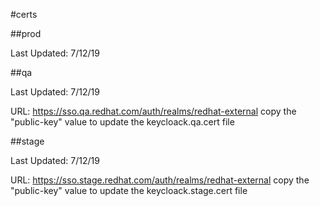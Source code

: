 #certs

##prod

Last Updated: 7/12/19

##qa

Last Updated: 7/12/19

URL: https://sso.qa.redhat.com/auth/realms/redhat-external copy the "public-key" value to update the keycloack.qa.cert file

##stage

Last Updated: 7/12/19

URL: https://sso.stage.redhat.com/auth/realms/redhat-external copy the "public-key" value to update the keycloack.stage.cert file
